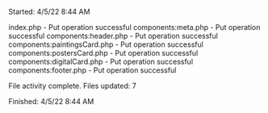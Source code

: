 ﻿Started: 4/5/22 8:44 AMindex.php - Put operation successfulcomponents:meta.php - Put operation successfulcomponents:header.php - Put operation successfulcomponents:paintingsCard.php - Put operation successfulcomponents:postersCard.php - Put operation successfulcomponents:digitalCard.php - Put operation successfulcomponents:footer.php - Put operation successfulFile activity complete.Files updated: 7Finished: 4/5/22 8:44 AM